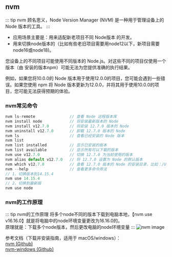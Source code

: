 ## nvm
::: tip nvm
顾名思义，Node Version Manager (NVM) 是一种用于管理设备上的 Node 版本的工具。
:::
+ 应用场景主要是：用来适配新老项目不同 Node版本 的开发。
+ 用来切换node版本的（比如有些老旧项目需要用node12以下，新项目需要node16或node18)。

您设备上的不同项目可能使用不同版本的 Node.js。对这些不同的项目仅使用一个版本（由 安装的版本npm）可能无法为您提供准确的执行结果。


例如，如果您将10.0.0的 Node 版本用于使用12.0.0的项目，您可能会遇到一些错误。如果您使用 npm 将 Node 版本更新为12.0.0，并将其用于使用10.0.0的项目，您可能无法获得预期的体验。

### nvm常见命令
```js
nvm ls-remote               // 查看 Node 远程版本库
nvm install node            // 将安装最新版本的 Node
nvm install v12.7.0         // 将安装 12.7.0 版本的 Node
nvm uninstall v12.7.0       // 卸载 12.7.0 版本的 Node
nvm ls                      // 查看已经安装的 Node 版本
nvm list
nvm list installed          // 显示已安装的版本
nvm list available          // 显示所有可以下载的版本
nvm use v12.7.0             // 切换 12.7.0 为当前使用的版本
nvm alias default v12.7.0   // 将 12.7.0 设置为 Node 的默认版本
nvm which v12.7.0           // 查看 12.7.0 版本的 Node 的安装目录，比如：/Users/ccp/.nvm/versions/node/v12.7.0/bin/node
nvm --help                  // 查看更多命令用法
// 1、切换版本到14.15.4
nvm use 14.15.4
// 2、切换到最新版
nvm use node
```

### nvm的工作原理
::: tip nvm的工作原理
将多个node不同的版本下载到电脑本地，【nvm use v16.16.0】就是将电脑中的node环境变量更改为16.16.0的。<br/>
原理就是：下载多个node版本，然后更改电脑的node环境变量
:::
![nvm image](~@/prev/nvm.png)

参考文档（下载并安装指南，适用于 macOS/windows）：<br/>
<a href="https://github.com/nvm-sh/nvm" target="_blank">nvm (Github)</a><br />
<a href="https://github.com/coreybutler/nvm-windows" target="_blank">nvm-windows (Github)</a><br />

